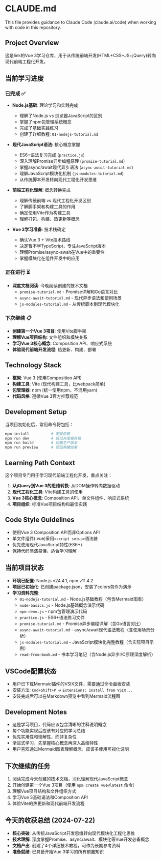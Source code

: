 # CLAUDE.md

This file provides guidance to Claude Code (claude.ai/code) when working with code in this repository.

## Project Overview
这是link的Vue 3学习仓库，用于从传统前端开发(HTML+CSS+JS+jQuery)转向现代前端工程化开发。

## 当前学习进度

### 已完成 ✅
- **Node.js基础**: 理论学习和实践完成
  - 理解了Node.js vs 浏览器JavaScript的区别
  - 掌握了npm包管理系统概念
  - 完成了基础实践练习
  - 创建了详细教程: `01-nodejs-tutorial.md`

- **现代JavaScript语法**: 核心概念掌握
  - ES6+语法复习完成 (`practice.js`)
  - 深入理解Promise异步编程原理 (`promise-tutorial.md`)
  - 掌握async/await现代异步语法 (`async-await-tutorial.md`)
  - 理解JavaScript模块化机制 (`js-modules-tutorial.md`)
  - 从传统脚本开发转向现代工程化开发思维

- **前端工程化理解**: 概念转换完成
  - 理解传统前端 vs 现代工程化开发区别
  - 了解脚手架和构建工具的作用
  - 确定使用Vite作为构建工具
  - 理解打包、构建、热更新等概念

- **Vue 3学习准备**: 技术栈确定
  - 确认Vue 3 + Vite技术路线
  - 决定暂不学TypeScript，专注JavaScript版本
  - 理解Promise/async-await在Vue中的重要性
  - 掌握模块化在组件开发中的应用

### 正在进行 ⏳
- **深度文档阅读**: 今晚阅读创建的技术文档
  - `promise-tutorial.md` - Promise详解和Go语言对比
  - `async-await-tutorial.md` - 现代异步语法和使用场景
  - `js-modules-tutorial.md` - 从传统脚本到现代模块化

### 下次继续 📋
- **创建第一个Vue 3项目**: 使用Vite脚手架
- **理解Vue项目结构**: 文件组织和模块关系
- **学习Vue 3核心概念**: Composition API、响应式系统
- **体验现代前端开发流程**: 热更新、构建、部署

## Technology Stack
- **框架**: Vue 3 (使用Composition API)
- **构建工具**: Vite (现代构建工具，比webpack简单)
- **包管理器**: npm (统一使用npm，不混用yarn)
- **代码风格**: 遵循Vue 3官方推荐规范

## Development Setup
当项目初始化后，常用命令将包括：
```bash
npm install          # 安装依赖
npm run dev          # 启动开发服务器
npm run build        # 构建生产版本
npm run preview      # 预览构建结果
```

## Learning Path Context
这个项目专门用于学习现代前端工程化开发，重点关注：
1. **从jQuery到Vue 3的思维转换**: 从DOM操作转向数据驱动
2. **现代工程化工具**: Vite构建工具的使用
3. **Vue 3核心概念**: Composition API、单文件组件、响应式系统
4. **项目组织**: 标准Vue项目结构和最佳实践

## Code Style Guidelines
- 使用Vue 3 Composition API而非Options API
- 单文件组件(.vue)采用`<script setup>`语法糖
- 优先使用现代JavaScript特性(ES6+)
- 保持代码简洁易懂，适合学习理解

## 当前项目状态
- **环境已配置**: Node.js v24.4.1, npm v11.4.2
- **项目已初始化**: 已创建package.json，安装了colors包作为演示
- **学习资料完整**: 
  - `01-nodejs-tutorial.md` - Node.js基础教程（包含Mermaid图表）
  - `node-basics.js` - Node.js基础概念演示代码
  - `npm-demo.js` - npm包管理演示代码
  - `practice.js` - ES6+语法练习文件
  - `promise-tutorial.md` - Promise异步编程详解（含Go语言对比）
  - `async-await-tutorial.md` - async/await现代语法教程（含使用场景分析）
  - `js-modules-tutorial.md` - JavaScript模块化完整教程（含实际项目示例）
  - `read-from-book.md` - 书本学习笔记（含Node.js异步I/O原理深度解析）

## VSCode配置状态
- 用户已下载Mermaid插件的VSIX文件，需要通过命令面板安装
- 安装方法: `Cmd+Shift+P` → `Extensions: Install from VSIX...`
- 安装完成后可以在Markdown预览中看到Mermaid流程图

## Development Notes
- 这是学习项目，代码应该包含清晰的注释说明概念
- 每个功能实现后应该有对应的学习总结
- 优先实用性和理解性，而非复杂性
- 渐进式学习，先掌握核心概念再深入高级特性
- 用户喜欢通过Mermaid图表理解概念，应该多使用可视化说明

## 下次继续的任务
1. 阅读完成今天创建的技术文档，消化理解现代JavaScript概念
2. 开始创建第一个Vue 3项目（使用 `npm create vue@latest` 命令）
3. 理解Vue项目结构和文件组织方式
4. 学习Vue 3基础语法和Composition API
5. 体验Vite的热更新和现代前端开发流程

## 今天的收获总结 (2024-07-22)
- **核心突破**: 从传统JavaScript开发思维转向现代模块化工程化思维
- **技术理解**: 深度掌握Promise、async/await、模块化等Vue开发必备概念
- **文档产出**: 创建了4个详细技术教程，可作为长期参考资料
- **准备就绪**: 已具备开始Vue 3学习的所有前置知识